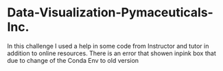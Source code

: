 # Data-Visualization-Pymaceuticals-Inc.
In this challenge I used a help in some code from Instructor and tutor in addition to online resources.
There is an error that showen inpink box that due to change of the Conda Env to old version 
